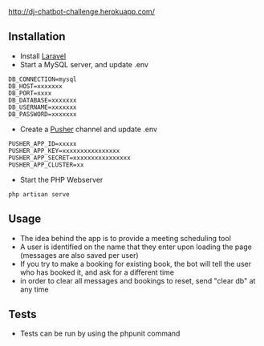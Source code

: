 http://dj-chatbot-challenge.herokuapp.com/

## Installation

- Install [Laravel](https://laravel.com/docs/5.8/installation)
- Start a MySQL server, and update .env
```
DB_CONNECTION=mysql
DB_HOST=xxxxxxx
DB_PORT=xxxx
DB_DATABASE=xxxxxxx
DB_USERNAME=xxxxxxx
DB_PASSWORD=xxxxxxx
```
- Create a [Pusher](https://pusher.com/) channel and update .env
```
PUSHER_APP_ID=xxxxx
PUSHER_APP_KEY=xxxxxxxxxxxxxxxx
PUSHER_APP_SECRET=xxxxxxxxxxxxxxxx
PUSHER_APP_CLUSTER=xx
```
- Start the PHP Webserver
```
php artisan serve
```

## Usage
- The idea behind the app is to provide a meeting scheduling tool
- A user is identified on the name that they enter upon loading the page (messages are also saved per user)
- If you try to make a booking for existing book, the bot will tell the user who has booked it, and ask for a different time
- in order to clear all messages and bookings to reset, send "clear db" at any time

## Tests

- Tests can be run by using the phpunit command
